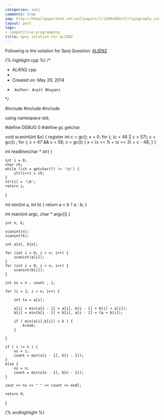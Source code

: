 ```yaml
---
categories: spoj
comments: true
img: http://hdwallpapershub.net/wallpapers/l/1280x800/57/typography_code_javascript_black_background_programmer_syntax_1280x800_56614.jpg
layout: post
tags:
- competitive-programming
title: Spoj solution for ALIEN2
---
```


Following is the solution for Spoj Question: [ALIEN2](http://www.spoj.com/problems/ALIEN2/)

{% highlight cpp %}
/*
 * ALIEN2.cpp
 *
 *  Created on: May 29, 2014
 *      Author: Arpit Bhayani
 */

#include <cstdio>
#include <cstdlib>
#include <iostream>

using namespace std;

#define DEBUG 0
#define gc getchar

void scanint(int &x) {
	register int c = gc();
	x = 0;
	for (; (c < 48 || c > 57); c = gc())
		;
	for (; c > 47 && c < 58; c = gc()) {
		x = (x << 1) + (x << 3) + c - 48;
	}
}

int readline(char * str) {

	int i = 0;
	char ch;
	while ((ch = getchar()) != '\n') {
		str[i++] = ch;
	}
	str[i] = '\0';
	return i;
}

int min(int a, int b) {
	return a < b ? a : b;
}

int main(int argc, char * argv[]) {

	int n, k;

	scanint(n);
	scanint(k);

	int a[n], b[n];

	for (int i = 0; i < n; i++) {
		scanint(a[i]);
	}
	for (int i = 0; i < n; i++) {
		scanint(b[i]);
	}

	int ns = n , count , i;

	for (i = 1; i < n; i++) {

		int ta = a[i];

		a[i] = min(a[i - 1] + a[i], b[i - 1] + b[i] + a[i]);
		b[i] = min(b[i - 1] + b[i], a[i - 1] + ta + b[i]);

		if ( min(a[i],b[i]) > k ) {
			break;
		}

	}

	if ( i != n ) {
		ns = i;
		count = min(a[i - 1], b[i - 1]);
	}
	else {
		ns = n;
		count = min(a[n - 1], b[n - 1]);
	}

	cout << ns << " " << count << endl;

	return 0;
}

{% endhighlight %}